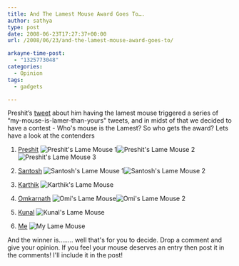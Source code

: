 ```yaml
---
title: And The Lamest Mouse Award Goes To….
author: sathya
type: post
date: 2008-06-23T17:27:37+00:00
url: /2008/06/23/and-the-lamest-mouse-award-goes-to/

arkayne-time-post:
  - "1325773048"
categories:
  - Opinion
tags:
  - gadgets

---
```

  
Preshit’s [tweet][1] about him having the lamest mouse triggered a series of “my-mouse-is-lamer-than-yours" tweets, and in midst of that we decided to have a contest - Who's mouse is the Lamest? So who gets the award? Lets have a look at the contenders  
<!--more-->

  1. [Preshit][2]
![Preshit's Lame Mouse 1][3]![Preshit's Lame Mouse 2][4]![Preshit's Lame Mouse 3][5] 

  2. [Santosh][6]
![Santosh's Lame Mouse 1][7]![Santosh's Lame Mouse 2][8] 

  3. [Karthik][9]
![Karthik's Lame Mouse][10]  


  4. [Omkarnath][11]
![Omi's Lame Mouse][12]![Omi's Lame Mouse 2][13] 

  5. [Kunal][14]
![Kunal's Lame Mouse][15] 

  6. [Me][16]
![My Lame Mouse][17] </ol> 

And the winner is&#8230;&#8230;.. well that's for you to decide. Drop a comment and give your opinion. If you feel your mouse deserves an entry then post it in the comments! I'll include it in the post!

 [1]: https://twitter.com/preshit/statuses/841690226
 [2]: https://presh.it/
 [3]: https://farm4.static.flickr.com/3104/2604022219_230f9f892e_m.jpg
 [4]: https://farm4.static.flickr.com/3056/2604846090_ec38a3fa34_m.jpg
 [5]: https://farm4.static.flickr.com/3127/2603262859_bffc490a36_m.jpg
 [6]: https://santo.sh/
 [7]: https://farm4.static.flickr.com/3272/2603901181_c3fd1a20f8_m.jpg
 [8]: https://farm4.static.flickr.com/3296/2604548618_d888c74567_m.jpg
 [9]: https://karthiksn.com/
 [10]: https://farm4.static.flickr.com/3113/2604736816_f60b50e712.jpg?v=0
 [11]: https://intelomkar.wordpress.com/
 [12]: https://farm4.static.flickr.com/3052/2604615886_6d6434a3cf_m.jpg
 [13]: https://farm4.static.flickr.com/3006/2604950062_14d997850d_m.jpg
 [14]: https://tech-nologic.info/
 [15]: https://www.imgx.org/pthumbs/small/9194/2o8d-0d5c6526c4a0881b7fae281149233e57.485fdfa2.jpg
 [16]: https://sathyabh.at/
 [17]: https://farm4.static.flickr.com/3211/2603840737_f09d616d99.jpg?v=0
